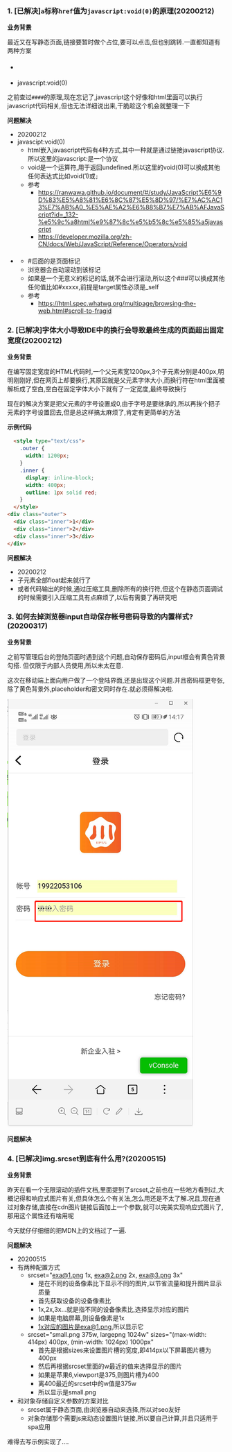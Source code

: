 ### 1. [已解决]`a`标称`href`值为`javascript:void(0)`的原理(20200212)

**业务背景**

最近又在写静态页面,链接要暂时做个占位,要可以点击,但也别跳转.一直都知道有两种方案
- ####
- javascript:void(0)

之前查过`####`的原理,现在忘记了,javascript这个好像和html里面可以执行javascript代码相关,但也无法详细说出来,干脆趁这个机会就整理一下

**问题解决**
- 20200212
- javascipt:void(0)
  - html嵌入javascript代码有4种方式,其中一种就是通过链接javascript协议.所以这里的javascript:是一个协议
  - void是一个运算符,用于返回undefined.所以这里的void(0)可以换成其他任何表达式比如void(1)或`;`
  - 参考
    - https://ranwawa.github.io/document/#/study/JavaScript%E6%9D%83%E5%A8%81%E6%8C%87%E5%8D%97/%E7%AC%AC13%E7%AB%A0_%E5%AE%A2%E6%88%B7%E7%AB%AFJavaScript?id=_132-%e5%9c%a8html%e9%87%8c%e5%b5%8c%e5%85%a5javascript
    - https://developer.mozilla.org/zh-CN/docs/Web/JavaScript/Reference/Operators/void
- ####
  - \#后面的是页面标记
  - 浏览器会自动滚动到该标记
  - 如果是一个无意义的标记的话,就不会进行滚动,所以这个###可以换成其他任何值比如#xxxxx,前提是target属性必须是_self
  - 参考
    - https://html.spec.whatwg.org/multipage/browsing-the-web.html#scroll-to-fragid


### 2. [已解决]字体大小导致IDE中的换行会导致最终生成的页面超出固定宽度(20200212)

**业务背景**

在编写固定宽度的HTML代码时,一个父元素宽1200px,3个子元素分别是400px,明明刚刚好,但在网页上却要换行,其原因就是父元素字体大小,而换行符在html里面被解析成了空白,空白在固定字体大小下就有了一定宽度,最终导致换行

现在的解决方案是把父元素的字号设置成0,由于字号是要继承的,所以再挨个把子元素的字号设置回去,但是总这样搞太麻烦了,肯定有更简单的方法

**示例代码**

```html
  <style type="text/css">
    .outer {
      width: 1200px;
    }
    .inner {
      display: inline-block;
      width: 400px;
      outline: 1px solid red;
    }
  </style>
<div class="outer">
  <div class="inner">1</div>
  <div class="inner">2</div>
  <div class="inner">3</div>
</div>
```

**问题解决**
- 20200212
- 子元素全部float起来就行了
- 或者代码输出的时候,通过压缩工具,删除所有的换行符,但这个在静态页面调试的时候需要引入压缩工具有点麻烦了,以后有需要了再研究吧


### 3. 如何去掉浏览器input自动保存帐号密码导致的内置样式?(20200317)

**业务背景**

之前写管理后台的登陆页面时遇到这个问题,自动保存密码后,input框会有黄色背景勾搭. 但仅限于内部人员使用,所以未太在意.

这次在移动端上面向用户做了一个登陆界面,还是出现这个问题.并且密码框更夸张,除了黄色背景外,placeholder和密文同时存在.就必须得解决啦.

![](temps/16ccf01a.png)

**问题解决**


### 4. [已解决]img.srcset到底有什么用?(20200515)

**业务背景**

昨天在看一个无限滚动的插件文档,里面提到了srcset,之前也在一些地方看到过,大概记得和响应式图片有关,但具体怎么个有关法,怎么用还是不太了解.况且,现在通过对象存储,直接在cdn图片链接后面加上一个参数,就可以完美实现响应式图片了,那用这个属性还有啥用呢

今天就仔仔细细的把MDN上的文档过了一遍.

**问题解决**
- 20200515
- 有两种配置方式
  - srcset="exa@1.png 1x, exa@2.png 2x, exa@3.png 3x"
    - 是在不同的设备像素比下显示不同的图片,以节省流量和提升图片显示质量
    - 首先获取设备的设备像素比
    - 1x,2x,3x...就是指不同的设备像素比,选择显示对应的图片
    - 如果是电脑屏幕,则设备像素是1x
    - 1x对应的图片是exa@1.png,所以显示它
  - srcset="small.png 375w, largepng 1024w" sizes="(max-width: 414px) 400px, (min-width: 1024px) 1000px"
    - 首先是根据sizes来设置图片槽的宽度,即414px以下屏幕图片槽为400px
    - 然后再根据srcset里面的w最近的值来选择显示的图片
    - 如果是苹果6,viewport是375,则图片槽为400
    - 离400最近的srcset中的w值是375w
    - 所以显示是small.png
- 和对象存储自定义参数的方案对比
  - srcset属于静态页面,由浏览器自动来选择,所以对seo友好
  - 对象存储那个需要js来动态设置图片链接,所以要自己计算,并且只适用于spa应用

难得去写示例实现了....










